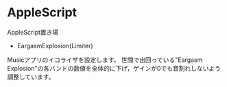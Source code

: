 # AppleScript
AppleScript置き場

- EargasmExplosion(Limiter)

Musicアプリのイコライザを設定します。
世間で出回っている"Eargasm Explosion"の各バンドの数値を全体的に下げ，ゲインが0でも音割れしないよう調整しています。
